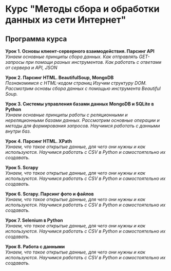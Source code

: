 # Курс "Методы сбора и обработки данных из сети Интернет"

## Программа курса
**Урок 1. Основы клиент-серверного взаимодействия. Парсинг API**  
*Узнаем основные принципы сбора данных. Как отправлять GET-запросы при помощи разных инструментов. Как работать с ответами от сервера и API, JSON*

**Урок 2. Парсинг HTML. BeautifulSoup, MongoDB**  
*Познакомимся с HTML-кодом страниц Изучим структуру DOM. Рассмотрим основы сбора данных с помощью инструмента Beautiful Soup.*

**Урок 3. Системы управления базами данных MongoDB и SQLite в Python**  
*Узнаем основные принципы работы с реляционными и нереляционными базами данных. Рассмотрим основные операции и методы для формирования запросов. Научимся работать с данными внутри баз.*

**Урок 4. Парсинг HTML. XPath**  
*Узнаем, что такое открытые данные, для чего они нужны и как используются. Научимся работать с CSV в Python и самостоятельно их создавать.*

**Урок 5. Scrapy**  
*Узнаем, что такое открытые данные, для чего они нужны и как используются. Научимся работать с CSV в Python и самостоятельно их создавать.*

**Урок 6. Scrapy. Парсинг фото и файлов**  
*Узнаем, что такое открытые данные, для чего они нужны и как используются. Научимся работать с CSV в Python и самостоятельно их создавать.*

**Урок 7. Selenium в Python**  
*Узнаем, что такое открытые данные, для чего они нужны и как используются. Научимся работать с CSV в Python и самостоятельно их создавать.*

**Урок 8. Работа с данными**  
*Узнаем, что такое открытые данные, для чего они нужны и как используются. Научимся работать с CSV в Python и самостоятельно их создавать.*